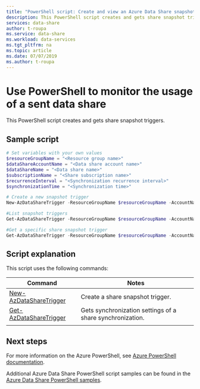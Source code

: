 ```yaml
---
title: "PowerShell script: Create and view an Azure Data Share snapshot triggers| Microsoft Docs"
description: This PowerShell script creates and gets share snapshot triggers.
services: data-share
author: t-roupa
ms.service: data-share
ms.workload: data-services
ms.tgt_pltfrm: na
ms.topic: article
ms.date: 07/07/2019
ms.author: t-roupa
---
```


# Use PowerShell to monitor the usage of a sent data share

This PowerShell script creates and gets share snapshot triggers.

## Sample script

```powershell
# Set variables with your own values
$resourceGroupName = "<Resource group name>"
$dataShareAccountName = "<Data share account name>"
$dataShareName = "<Data share name>"
$subscriptionName = "<Share subscription name>"
$recurrenceInterval = "<Synchronization recurrence interval>"
$synchronizationTime = "<Synchronization time>"

# Create a new snapshot trigger
New-AzDataShareTrigger -ResourceGroupName $resourceGroupName -AccountName $dataShareAccountName -ShareSubscriptionName $subscriptionName -Name $dataShareName  -RecurrenceInterval $recurrenceInterval -SynchronizationTime $synchronizationTime

#List snapshot triggers
Get-AzDataShareTrigger -ResourceGroupName $resourceGroupName -AccountName $dataShareAccountName -ShareSubscriptionName $subscriptionName  -Name $dataShareName

#Get a specific share snapshot trigger
Get-AzDataShareTrigger -ResourceGroupName $resourceGroupName -AccountName $dataShareAccountName -ShareSubscriptionName -Name $dataShareName
```

## Script explanation

This script uses the following commands: 

| Command | Notes |
|---|---|
| [New-AzDataShareTrigger](/powershell/module/az.resources/new-azdatasharetrigger) | Create a share snapshot trigger. |
| [Get-AzDataShareTrigger](/powershell/module/az.resources/get-azdatasharetrigger) | Gets synchronization settings of a share synchronization. |
|||

## Next steps

For more information on the Azure PowerShell, see [Azure PowerShell documentation](https://docs.microsoft.com/powershell/).

Additional Azure Data Share PowerShell script samples can be found in the [Azure Data Share PowerShell samples](../../samples-powershell.md).
